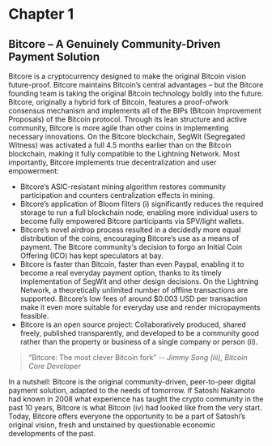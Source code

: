 # Chapter 1 
## Bitcore – A Genuinely Community-Driven Payment Solution
Bitcore is a cryptocurrency designed to make the original Bitcoin vision future-proof.
Bitcore maintains Bitcoin’s central advantages – but the Bitcore founding team is taking the original
Bitcoin technology boldly into the future. Bitcore, originally a hybrid fork of Bitcoin, features a proof-ofwork
consensus mechanism and implements all of the BIPs (Bitcoin Improvement Proposals) of the
Bitcoin protocol.
Through its lean structure and active community, Bitcore is more agile than other coins in implementing
necessary innovations. On the Bitcore blockchain, SegWit (Segregated Witness) was activated a full 4.5
months earlier than on the Bitcoin blockchain, making it fully compatible to the Lightning Network.
Most importantly, Bitcore implements true decentralization and user empowerment:
* Bitcore‘s ASIC-resistant mining algorithm restores community participation and counters
centralization effects in mining.
* Bitcore’s application of Bloom filters (i)
significantly reduces the required storage to run a full
blockchain node, enabling more individual users to become fully empowered Bitcore
participants via SPV/light wallets.
* Bitcore’s novel airdrop process resulted in a decidedly more equal distribution of the coins,
encouraging Bitcore’s use as a means of payment. The Bitcore community‘s decision to forgo an
Initial Coin Offering (ICO) has kept speculators at bay.
* Bitcore is faster than Bitcoin, faster than even Paypal, enabling it to become a real everyday
payment option, thanks to its timely implementation of SegWit and other design decisions. On
the Lightning Network, a theoretically unlimited number of offline transactions are supported.
Bitcore’s low fees of around $0.003 USD per transaction make it even more suitable for
everyday use and render micropayments feasible.
* Bitcore is an open source project: Collaboratively produced, shared freely, published
transparently, and developed to be a community good rather than the property or business of a
single company or person (ii).

> “Bitcore: The most clever Bitcoin fork”
*-- Jimmy Song (iii), Bitcoin Core Developer*


In a nutshell:
Bitcore is the original community-driven, peer-to-peer digital payment solution, adapted to the needs
of tomorrow. If Satoshi Nakamoto had known in 2008 what experience has taught the crypto
community in the past 10 years, Bitcore is what Bitcoin (iv) had looked like from the very start. Today,
Bitcore offers everyone the opportunity to be a part of Satoshi’s original vision, fresh and unstained by
questionable economic developments of the past.
